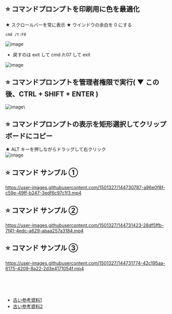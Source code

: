 ## ⭐ コマンドプロンプトを印刷用に色を最適化
★ スクロールバーを常に表示
★ ウインドウの余白を 0 にする
```
cmd /t:F0
```
![image](https://github.com/winofsql/subject/assets/1501327/3a0537d1-ecb6-4275-86de-1d6cf73eb7ba)


- 戻すのは exit して cmd /t:07 して exit

![image](https://github.com/winofsql/subject/assets/1501327/96f58adc-d9b3-4c17-bb38-7fd489920a82)

## ⭐ コマンドプロンプトを管理者権限で実行( ▼ この後、CTRL + SHIFT + ENTER )
![image](https://github.com/winofsql/subject/assets/1501327/54a0ffb8-f63c-40f4-8662-1f4ec283312b)\

## ⭐ コマンドプロンプトの表示を矩形選択してクリップボードにコピー
★ ALT キーを押しながらドラッグして右クリック\
![image](https://github.com/winofsql/subject/assets/1501327/e1f17d7b-d16d-4d6f-9e3d-8c3a61137ddc)

## ⭐ コマンド サンプル ➀
https://user-images.githubusercontent.com/1501327/144730787-a96e0f8f-c59e-49ff-b247-3edf6c97c1f3.mp4

## ⭐ コマンド サンプル ➁
https://user-images.githubusercontent.com/1501327/144731423-28df5ffb-7f41-4edc-a629-abaa257a3184.mp4

## ⭐ コマンド サンプル ➂
https://user-images.githubusercontent.com/1501327/144731774-42c195aa-6175-4209-8a22-2d3e4171054f.mp4


<br><br><br>
- [古い参考資料1](https://atmarkit.itmedia.co.jp/ait/articles/0006/22/news001_2.html)
- [古い参考資料2](https://ginpro.winofsql.jp/article/477228070.html)

